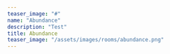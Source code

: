 ```yaml
---
teaser_image: "#"
name: "Abundance"
description: "Test"
title: Abundance
teaser_image: "/assets/images/rooms/abundance.png"
---
```

